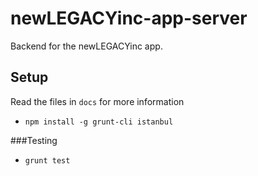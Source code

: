 # newLEGACYinc-app-server

Backend for the newLEGACYinc app.

## Setup

Read the files in `docs` for more information

- `npm install -g grunt-cli istanbul`

###Testing

- `grunt test`
